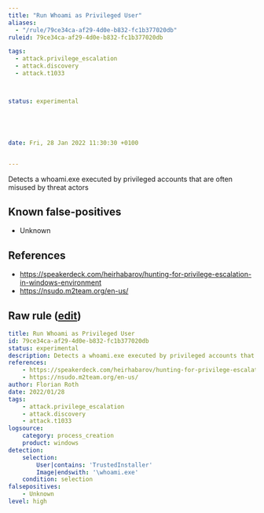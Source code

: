```yaml
---
title: "Run Whoami as Privileged User"
aliases:
  - "/rule/79ce34ca-af29-4d0e-b832-fc1b377020db"
ruleid: 79ce34ca-af29-4d0e-b832-fc1b377020db

tags:
  - attack.privilege_escalation
  - attack.discovery
  - attack.t1033



status: experimental





date: Fri, 28 Jan 2022 11:30:30 +0100


---
```


Detects a whoami.exe executed by privileged accounts that are often misused by threat actors

<!--more-->


## Known false-positives

* Unknown



## References

* https://speakerdeck.com/heirhabarov/hunting-for-privilege-escalation-in-windows-environment
* https://nsudo.m2team.org/en-us/


## Raw rule ([edit](https://github.com/SigmaHQ/sigma/edit/master/rules/windows/process_creation/proc_creation_win_whoami_as_priv_user.yml))
```yaml
title: Run Whoami as Privileged User
id: 79ce34ca-af29-4d0e-b832-fc1b377020db
status: experimental
description: Detects a whoami.exe executed by privileged accounts that are often misused by threat actors
references:
    - https://speakerdeck.com/heirhabarov/hunting-for-privilege-escalation-in-windows-environment
    - https://nsudo.m2team.org/en-us/
author: Florian Roth
date: 2022/01/28
tags:
    - attack.privilege_escalation
    - attack.discovery
    - attack.t1033
logsource:
    category: process_creation
    product: windows
detection:
    selection:
        User|contains: 'TrustedInstaller'
        Image|endswith: '\whoami.exe'
    condition: selection
falsepositives:
    - Unknown
level: high

```
